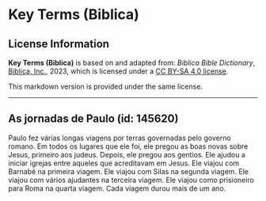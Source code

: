 # Key Terms (Biblica)

## License Information

**Key Terms (Biblica)** is based on and adapted from: _Biblica Bible Dictionary_, [Biblica, Inc.](https://www.biblica.com/), 2023, which is licensed under a [CC BY-SA 4.0 license](https://creativecommons.org/licenses/by-sa/4.0/legalcode.en).

This markdown version is provided under the same license.



--------------------------------

## As jornadas de Paulo (id: 145620)

Paulo fez várias longas viagens por terras governadas pelo governo romano. Em todos os lugares que ele foi, ele pregou as boas novas sobre Jesus, primeiro aos judeus. Depois, ele pregou aos gentios. Ele ajudou a iniciar igrejas entre aqueles que acreditavam em Jesus. Ele viajou com Barnabé na primeira viagem. Ele viajou com Silas na segunda viagem. Ele viajou com vários ajudantes na terceira viagem. Ele viajou como prisioneiro para Roma na quarta viagem. Cada viagem durou mais de um ano.


